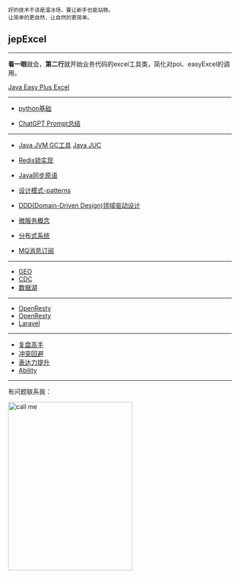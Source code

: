 ```
好的技术不该是溜冰场，要让新手也能站稳。
让简单的更自然，让自然的更简单。
```

## jepExcel

---
**看一眼**就会，**第二行**就开始业务代码的excel工具类，简化对poi、easyExcel的调用。

[Java Easy Plus Excel](https://github.com/jeasyplus/jepexcel)

---
+ [python基础](https://jeasyplus.com/python/)

+ [ChatGPT Prompt总结](https://jeasyplus.com/chatGPT/ChatGPT文档.pdf)

---

+ [Java JVM GC工具](https://jeasyplus.com/java_gc)
[Java JUC](https://jeasyplus.com/java/juc)

+ [Redis锁实现](https://jeasyplus.com/redis/lock)
+ [Java同步原语](https://jeasyplus.com/java/lock)
+ [设计模式-patterns](https://jeasyplus.com/patterns)
+ [DDD(Domain-Driven Design)领域驱动设计](https://jeasyplus.com/ddd)
+ [微服务概念](https://jeasyplus.com/micro-services)
+ [分布式系统](https://jeasyplus.com/distributed-system)
+ [MQ消息订阅](https://jeasyplus.com/mq)
---
+ [GEO](https://jeasyplus.com/geo)
+ [CDC](https://jeasyplus.com/cdc)
+ [数据湖](https://jeasyplus.com/data-lakes)
---
+ [OpenResty](https://jeasyplus.com/open-resty)
+ [OpenResty](https://jeasyplus.com/gin)
+ [Laravel](https://jeasyplus.com/laravel)

---
+ [复盘高手](https://jeasyplus.com/thinking/retrospective)
+ [冲突回避](https://jeasyplus.com/thinking/fearofconflict)
+ [表达力提升](https://jeasyplus.com/thinking/speaking-skills)
+ [Ability](https://jeasyplus.com/thinking/ability)
---
有问题联系我：

<img src="https://jeasyplus.com/images/home/wechat_1618.JPG" alt="call me" width="280" height="380">